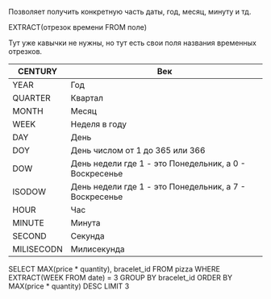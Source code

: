 Позволяет получить конкретную часть даты, год, месяц, минуту и тд.

EXTRACT(отрезок времени FROM поле)

Тут уже кавычки не нужны, но тут есть свои поля названия временных отрезков.


| CENTURY    | Век                                                    |
| ---------- | ------------------------------------------------------ |
| YEAR       | Год                                                    |
| QUARTER    | Квартал                                                |
| MONTH      | Месяц                                                  |
| WEEK       | Неделя в году                                          |
| DAY        | День                                                   |
| DOY        | День числом от 1 до 365 или 366                        |
| DOW        | День недели где 1 - это Понедельник, а 0 - Воскресенье |
| ISODOW     | День недели где 1 - это Понедельник, а 7 - Воскресенье |
| HOUR       | Час                                                    |
| MINUTE     | Минута                                                 |
| SECOND     | Секунда                                                |
| MILISECODN | Милисекунда                                            |




SELECT 
MAX(price * quantity),
bracelet_id
FROM pizza
WHERE EXTRACT(WEEK FROM date) = 3
GROUP BY bracelet_id
ORDER BY  MAX(price * quantity) DESC
LIMIT 3